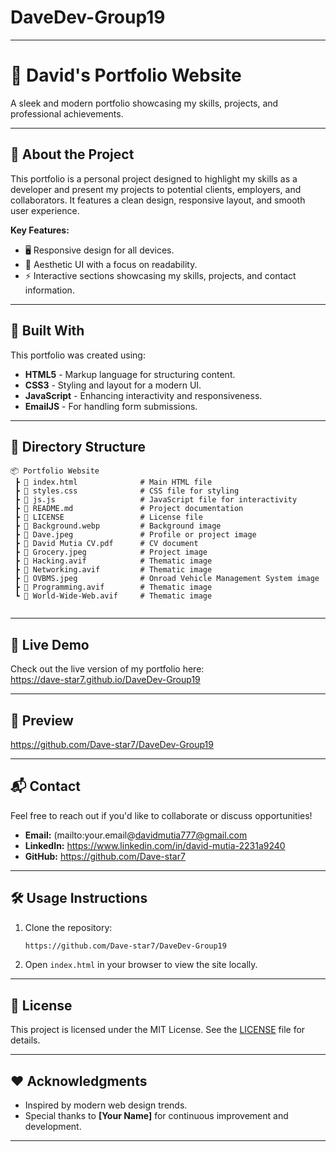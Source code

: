 # DaveDev-Group19

---

# 🚀 **David's Portfolio Website**  
A sleek and modern portfolio showcasing my skills, projects, and professional achievements.

---

## 🌟 **About the Project**  
This portfolio is a personal project designed to highlight my skills as a developer and present my projects to potential clients, employers, and collaborators. It features a clean design, responsive layout, and smooth user experience.  

**Key Features:**  
- 🖥️ Responsive design for all devices.  
- 🎨 Aesthetic UI with a focus on readability.  
- ⚡ Interactive sections showcasing my skills, projects, and contact information.  

---

## 🔧 **Built With**  
This portfolio was created using:  
- **HTML5** - Markup language for structuring content.  
- **CSS3** - Styling and layout for a modern UI.  
- **JavaScript** - Enhancing interactivity and responsiveness.  
- **EmailJS** - For handling form submissions.  

---

## 📂 **Directory Structure**  

```
📦 Portfolio Website
 ┣ 📜 index.html              # Main HTML file
 ┣ 📜 styles.css              # CSS file for styling
 ┣ 📜 js.js                   # JavaScript file for interactivity
 ┣ 📜 README.md               # Project documentation
 ┣ 📜 LICENSE                 # License file
 ┣ 📜 Background.webp         # Background image
 ┣ 📜 Dave.jpeg               # Profile or project image
 ┣ 📜 David Mutia CV.pdf      # CV document
 ┣ 📜 Grocery.jpeg            # Project image
 ┣ 📜 Hacking.avif            # Thematic image
 ┣ 📜 Networking.avif         # Thematic image
 ┣ 📜 OVBMS.jpeg              # Onroad Vehicle Management System image
 ┣ 📜 Programming.avif        # Thematic image
 ┗ 📜 World-Wide-Web.avif     # Thematic image


```

---

## 🚀 **Live Demo**  
Check out the live version of my portfolio here:  
https://dave-star7.github.io/DaveDev-Group19

---

## 📸 **Preview**  

https://github.com/Dave-star7/DaveDev-Group19

---

## 📬 **Contact**  
Feel free to reach out if you'd like to collaborate or discuss opportunities!  

- **Email:** (mailto:your.email@davidmutia777@gmail.com
- **LinkedIn:** https://www.linkedin.com/in/david-mutia-2231a9240
- **GitHub:** https://github.com/Dave-star7

---

## 🛠️ **Usage Instructions**  
1. Clone the repository:  
   ```bash  
   https://github.com/Dave-star7/DaveDev-Group19
   ```  
2. Open `index.html` in your browser to view the site locally.  

---

## 📄 **License**  
This project is licensed under the MIT License. See the [LICENSE](LICENSE) file for details.  

---

## ❤️ **Acknowledgments**  
- Inspired by modern web design trends.  
- Special thanks to **[Your Name]** for continuous improvement and development.  

---  








